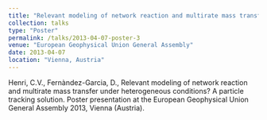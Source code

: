 ```yaml
---
title: "Relevant modeling of network reaction and multirate mass transfer under heterogeneous conditions? A particle tracking solution"
collection: talks
type: "Poster"
permalink: /talks/2013-04-07-poster-3
venue: "European Geophysical Union General Assembly"
date: 2013-04-07
location: "Vienna, Austria"
---
```


Henri, C.V., Fernàndez-Garcia, D., Relevant modeling of network reaction and multirate mass transfer under heterogeneous conditions? A particle tracking solution. Poster presentation at the European Geophysical Union General Assembly 2013, Vienna (Austria).
